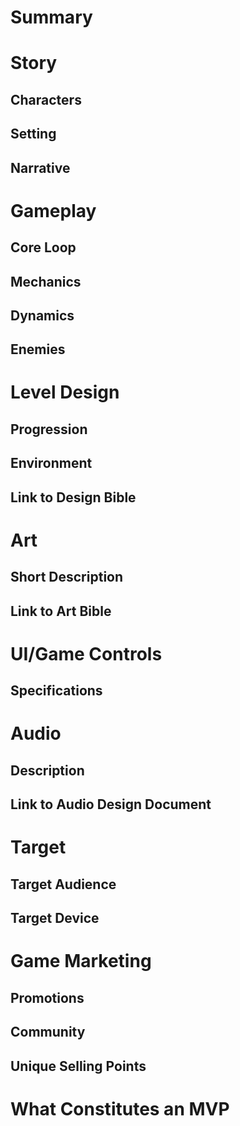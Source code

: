 # Summary

# Story

## Characters

## Setting

## Narrative

# Gameplay

## Core Loop

## Mechanics

## Dynamics

## Enemies

# Level Design

## Progression

## Environment

## Link to Design Bible

# Art

## Short Description

## Link to Art Bible

# UI/Game Controls

## Specifications

# Audio

## Description

## Link to Audio Design Document

# Target

## Target Audience

## Target Device

# Game Marketing

## Promotions

## Community

## Unique Selling Points

# What Constitutes an MVP